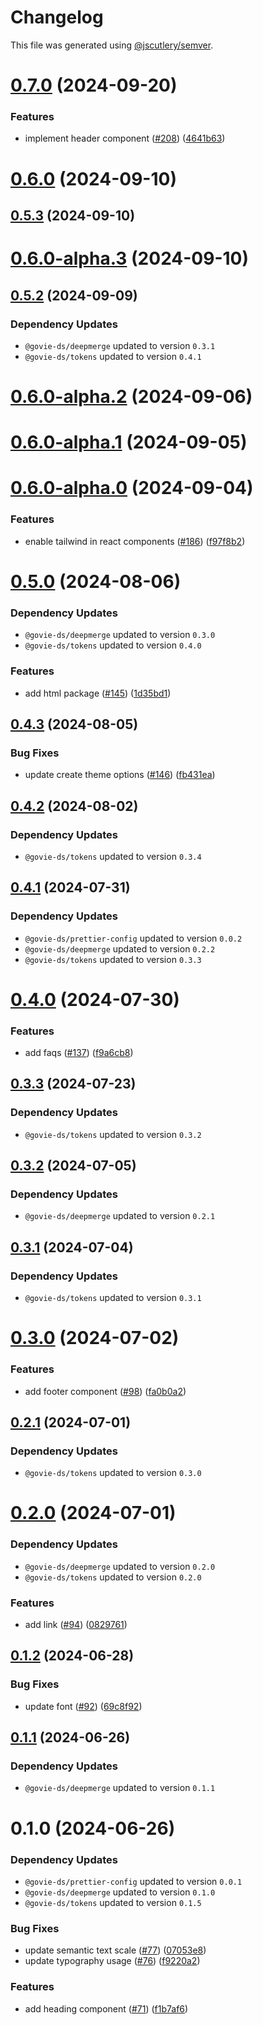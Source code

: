 # Changelog

This file was generated using [@jscutlery/semver](https://github.com/jscutlery/semver).

# [0.7.0](https://github.com/ogcio/govie-ds/compare/@govie-ds/tailwind-0.6.0...@govie-ds/tailwind-0.7.0) (2024-09-20)


### Features

* implement header component ([#208](https://github.com/ogcio/govie-ds/issues/208)) ([4641b63](https://github.com/ogcio/govie-ds/commit/4641b6323a2ceb6ad852a7fb2f63682e2180fac6))



# [0.6.0](https://github.com/ogcio/govie-ds/compare/@govie-ds/tailwind-0.5.3...@govie-ds/tailwind-0.6.0) (2024-09-10)



## [0.5.3](https://github.com/ogcio/govie-ds/compare/@govie-ds/tailwind-0.6.0-alpha.3...@govie-ds/tailwind-0.5.3) (2024-09-10)



# [0.6.0-alpha.3](https://github.com/ogcio/govie-ds/compare/@govie-ds/tailwind-0.5.2...@govie-ds/tailwind-0.6.0-alpha.3) (2024-09-10)



## [0.5.2](https://github.com/ogcio/govie-ds/compare/@govie-ds/tailwind-0.6.0-alpha.2...@govie-ds/tailwind-0.5.2) (2024-09-09)

### Dependency Updates

* `@govie-ds/deepmerge` updated to version `0.3.1`
* `@govie-ds/tokens` updated to version `0.4.1`


# [0.6.0-alpha.2](https://github.com/ogcio/govie-ds/compare/@govie-ds/tailwind-0.6.0-alpha.1...@govie-ds/tailwind-0.6.0-alpha.2) (2024-09-06)



# [0.6.0-alpha.1](https://github.com/ogcio/govie-ds/compare/@govie-ds/tailwind-0.6.0-alpha.0...@govie-ds/tailwind-0.6.0-alpha.1) (2024-09-05)



# [0.6.0-alpha.0](https://github.com/ogcio/govie-ds/compare/@govie-ds/tailwind-0.5.0...@govie-ds/tailwind-0.6.0-alpha.0) (2024-09-04)


### Features

* enable tailwind in react components ([#186](https://github.com/ogcio/govie-ds/issues/186)) ([f97f8b2](https://github.com/ogcio/govie-ds/commit/f97f8b2c5a370b580bd22246787cd6eea0d06997))



# [0.5.0](https://github.com/ogcio/govie-ds/compare/@govie-ds/tailwind-0.4.3...@govie-ds/tailwind-0.5.0) (2024-08-06)

### Dependency Updates

* `@govie-ds/deepmerge` updated to version `0.3.0`
* `@govie-ds/tokens` updated to version `0.4.0`

### Features

* add html package ([#145](https://github.com/ogcio/govie-ds/issues/145)) ([1d35bd1](https://github.com/ogcio/govie-ds/commit/1d35bd17900468863403333f77c855e5d92f3458))



## [0.4.3](https://github.com/ogcio/govie-ds/compare/@govie-ds/tailwind-0.4.2...@govie-ds/tailwind-0.4.3) (2024-08-05)


### Bug Fixes

* update create theme options ([#146](https://github.com/ogcio/govie-ds/issues/146)) ([fb431ea](https://github.com/ogcio/govie-ds/commit/fb431ea864b236fba7e8e3442acbce8d1ff37207))



## [0.4.2](https://github.com/ogcio/govie-ds/compare/@govie-ds/tailwind-0.4.1...@govie-ds/tailwind-0.4.2) (2024-08-02)

### Dependency Updates

* `@govie-ds/tokens` updated to version `0.3.4`


## [0.4.1](https://github.com/ogcio/govie-ds/compare/@govie-ds/tailwind-0.4.0...@govie-ds/tailwind-0.4.1) (2024-07-31)

### Dependency Updates

* `@govie-ds/prettier-config` updated to version `0.0.2`
* `@govie-ds/deepmerge` updated to version `0.2.2`
* `@govie-ds/tokens` updated to version `0.3.3`


# [0.4.0](https://github.com/ogcio/govie-ds/compare/@govie-ds/tailwind-0.3.3...@govie-ds/tailwind-0.4.0) (2024-07-30)


### Features

* add faqs ([#137](https://github.com/ogcio/govie-ds/issues/137)) ([f9a6cb8](https://github.com/ogcio/govie-ds/commit/f9a6cb8d89498bcb44fe6140708cbf4aa7ea2f85))



## [0.3.3](https://github.com/ogcio/govie-ds/compare/@govie-ds/tailwind-0.3.2...@govie-ds/tailwind-0.3.3) (2024-07-23)

### Dependency Updates

* `@govie-ds/tokens` updated to version `0.3.2`


## [0.3.2](https://github.com/ogcio/govie-ds/compare/@govie-ds/tailwind-0.3.1...@govie-ds/tailwind-0.3.2) (2024-07-05)

### Dependency Updates

* `@govie-ds/deepmerge` updated to version `0.2.1`


## [0.3.1](https://github.com/ogcio/govie-ds/compare/@govie-ds/tailwind-0.3.0...@govie-ds/tailwind-0.3.1) (2024-07-04)

### Dependency Updates

* `@govie-ds/tokens` updated to version `0.3.1`


# [0.3.0](https://github.com/ogcio/govie-ds/compare/@govie-ds/tailwind-0.2.1...@govie-ds/tailwind-0.3.0) (2024-07-02)


### Features

* add footer component ([#98](https://github.com/ogcio/govie-ds/issues/98)) ([fa0b0a2](https://github.com/ogcio/govie-ds/commit/fa0b0a2bc0fa7058870217a21947448febb934bc))



## [0.2.1](https://github.com/ogcio/govie-ds/compare/@govie-ds/tailwind-0.2.0...@govie-ds/tailwind-0.2.1) (2024-07-01)

### Dependency Updates

* `@govie-ds/tokens` updated to version `0.3.0`


# [0.2.0](https://github.com/ogcio/govie-ds/compare/@govie-ds/tailwind-0.1.2...@govie-ds/tailwind-0.2.0) (2024-07-01)

### Dependency Updates

* `@govie-ds/deepmerge` updated to version `0.2.0`
* `@govie-ds/tokens` updated to version `0.2.0`

### Features

* add link ([#94](https://github.com/ogcio/govie-ds/issues/94)) ([0829761](https://github.com/ogcio/govie-ds/commit/082976131495f029bbdf7d3ef3dbb3e80d460c4a))



## [0.1.2](https://github.com/ogcio/govie-ds/compare/@govie-ds/tailwind-0.1.1...@govie-ds/tailwind-0.1.2) (2024-06-28)


### Bug Fixes

* update font ([#92](https://github.com/ogcio/govie-ds/issues/92)) ([69c8f92](https://github.com/ogcio/govie-ds/commit/69c8f9236562a2b2f79467441aa0a9a164a238a8))



## [0.1.1](https://github.com/ogcio/govie-ds/compare/@govie-ds/tailwind-0.1.0...@govie-ds/tailwind-0.1.1) (2024-06-26)

### Dependency Updates

* `@govie-ds/deepmerge` updated to version `0.1.1`


# 0.1.0 (2024-06-26)

### Dependency Updates

* `@govie-ds/prettier-config` updated to version `0.0.1`
* `@govie-ds/deepmerge` updated to version `0.1.0`
* `@govie-ds/tokens` updated to version `0.1.5`

### Bug Fixes

* update semantic text scale ([#77](https://github.com/ogcio/govie-ds/issues/77)) ([07053e8](https://github.com/ogcio/govie-ds/commit/07053e8f070a8a1646f027e5a6c692d5724359b4))
* update typography usage ([#76](https://github.com/ogcio/govie-ds/issues/76)) ([f9220a2](https://github.com/ogcio/govie-ds/commit/f9220a2b4b130040a2eaa75a61de8017acdfbb29))


### Features

* add heading component ([#71](https://github.com/ogcio/govie-ds/issues/71)) ([f1b7af6](https://github.com/ogcio/govie-ds/commit/f1b7af6e9f44ef38651f4b9670f3f50cfddcfa2e))
